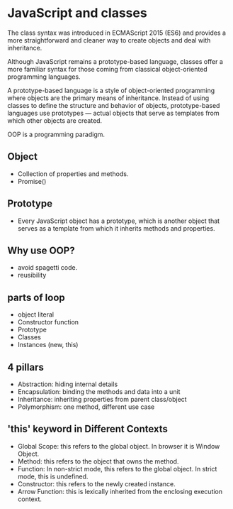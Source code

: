# JavaScript and classes

The class syntax was introduced in ECMAScript 2015 (ES6) and provides a more straightforward and cleaner way to create objects and deal with inheritance.

Although JavaScript remains a prototype-based language, classes offer a more familiar syntax for those coming from classical object-oriented programming languages.

A prototype-based language is a style of object-oriented programming where objects are the primary means of inheritance. Instead of using classes to define the structure and behavior of objects, prototype-based languages use prototypes — actual objects that serve as templates from which other objects are created.

OOP is a programming paradigm.

## Object

- Collection of properties and methods.
- Promise()

## Prototype

- Every JavaScript object has a prototype, which is another object that serves as a template from which it inherits methods and properties.

## Why use OOP?

- avoid spagetti code.
- reusibility

## parts of loop

- object literal
- Constructor function
- Prototype
- Classes
- Instances (new, this)

## 4 pillars

- Abstraction: hiding internal details
- Encapsulation: binding the methods and data into a unit
- Inheritance: inheriting properties from parent class/object
- Polymorphism: one method, different use case

## 'this' keyword in Different Contexts

- Global Scope: this refers to the global object. In browser it is Window Object.
- Method: this refers to the object that owns the method.
- Function: In non-strict mode, this refers to the global object. In strict mode, this is undefined.
- Constructor: this refers to the newly created instance.
- Arrow Function: this is lexically inherited from the enclosing execution context.
